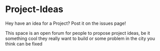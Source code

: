 # Project-Ideas
Hey have an idea for a Project?  Post it on the issues page!

This space is an open forum for people to propose project ideas, be it something cool they really want to build or some problem in the city you think can be fixed
